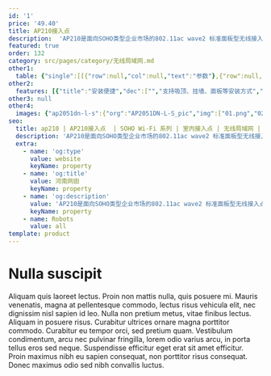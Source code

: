 ```yaml
---
id: '1'
price: '49.40'
title: AP210接入点
description:  'AP210是面向SOHO类型企业市场的802.11ac wave2 标准面板型无线接入点，内置天线，双射频同时工作，整机速率833Mbps。隐式指示灯，滑动面板设计，适用于学生宿舍、酒店、医院病房、小型办公室等房间密集型场所。'
featured: true
order: 132
category: src/pages/category/无线局域网.md
other1: 
  table: {"single":[[{"row":null,"col":null,"text":"参数"},{"row":null,"col":null,"text":"AP210"}],[{"row":null,"col":null,"text":"尺寸（长×宽×高）"},{"row":null,"col":null,"text":"120mm × 86mm × 26.5mm "}],[{"row":null,"col":null,"text":"电源输入"},{"row":null,"col":null,"text":"PoE供电：满足802.3af/at以太网供电标准 "}],[{"row":"2","col":null,"text":"最大功耗"},{"row":null,"col":null,"text":"6.63W"}],[{"row":null,"col":null,"text":"说明：实际最大功耗遵照不同国家和地区法规而有所不同。"}],[{"row":null,"col":null,"text":"天线类型"},{"row":null,"col":null,"text":"双频全向天线"}],[{"row":null,"col":null,"text":"可同时在线的用户数量"},{"row":null,"col":null,"text":"256"}],[{"row":"3","col":null,"text":"最大发射功率"},{"row":null,"col":null,"text":"2.4G：21dBm（组合功率）"}],[{"row":null,"col":null,"text":"5G：17dBm（组合功率）"}],[{"row":null,"col":null,"text":"说明：实际发射功率遵照不同国家和地区法规而有所不同。"}],[{"row":null,"col":null,"text":"无线协议"},{"row":null,"col":null,"text":"802.11a/b/g/n/ac/ac wave2"}],[{"row":null,"col":null,"text":"最高速率"},{"row":null,"col":null,"text":"833Mbps"}]]}
other2:
  features: [{"title":"安装便捷","dec":["","支持吸顶、挂墙、面板等安装方式",""]},{"title":"灵活管理","dec":["","完善的用户接入控制能力，可根据用户组策略，基于用户实施访问控制。",""]},{"title":"云管理","dec":["","可通过华为云管理平台对AP设备及业务进行管理和运维，节省网络运维成本；",""]}]
other3: null
other4:
  images: {"ap2051dn-l-s":{"org":"AP2051DN-L-S_pic","img":["01.png","02.png","03.png","04.png"]}}
seo:
  title: ap210 | AP210接入点  | SOHO Wi-Fi 系列 | 室内接入点 | 无线局域网 | 企业网络
  description: 'AP210是面向SOHO类型企业市场的802.11ac wave2 标准面板型无线接入点，内置天线，双射频同时工作，整机速率833Mbps。隐式指示灯，滑动面板设计，适用于学生宿舍、酒店、医院病房、小型办公室等房间密集型场所。'
  extra:
    - name: 'og:type'
      value: website
      keyName: property
    - name: 'og:title'
      value: 河南网田
      keyName: property
    - name: 'og:description'
      value: 'AP210是面向SOHO类型企业市场的802.11ac wave2 标准面板型无线接入点，内置天线，双射频同时工作，整机速率833Mbps。隐式指示灯，滑动面板设计，适用于学生宿舍、酒店、医院病房、小型办公室等房间密集型场所。'
      keyName: property
    - name: Robots
      value: all
template: product
---
```


# Nulla suscipit

Aliquam quis laoreet lectus. Proin non mattis nulla, quis posuere mi. Mauris venenatis, magna at pellentesque commodo, lectus risus vehicula elit, nec dignissim nisl sapien id leo. Nulla non pretium metus, vitae finibus lectus. Aliquam in posuere risus. Curabitur ultrices ornare magna porttitor commodo. Curabitur eu tempor orci, sed pretium quam. Vestibulum condimentum, arcu nec pulvinar fringilla, lorem odio varius arcu, in porta tellus eros sed neque. Suspendisse efficitur eget erat sit amet efficitur. Proin maximus nibh eu sapien consequat, non porttitor risus consequat. Donec maximus odio sed nibh convallis luctus.